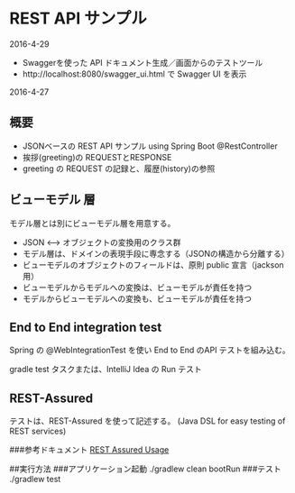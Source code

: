 # REST API サンプル

2016-4-29

* Swaggerを使った API ドキュメント生成／画面からのテストツール
* http://localhost:8080/swagger_ui.html で Swagger UI を表示

2016-4-27

## 概要

* JSONベースの REST API サンプル using Spring Boot @RestController
* 挨拶(greeting)の REQUESTとRESPONSE
* greeting の REQUEST の記録と、履歴(history)の参照

## ビューモデル 層

モデル層とは別にビューモデル層を用意する。

* JSON <--> オブジェクトの変換用のクラス群
* モデル層は、ドメインの表現手段に専念する（JSONの構造から分離する）
* ビューモデルのオブジェクトのフィールドは、原則 public 宣言（jackson用）
* ビューモデルからモデルへの変換は、ビューモデルが責任を持つ
* モデルからビューモデルへの変換も、ビューモデルが責任を持つ

## End to End integration test

Spring の @WebIntegrationTest を使い End to End のAPI テストを組み込む。

gradle test タスクまたは、IntelliJ Idea の Run テスト

## REST-Assured

テストは、REST-Assured を使って記述する。
(Java DSL for easy testing of REST services)

###参考ドキュメント
[REST Assured Usage](https://github.com/jayway/rest-assured/wiki/Usage)

##実行方法
###アプリケーション起動
./gradlew clean bootRun
###テスト
./gradlew test
